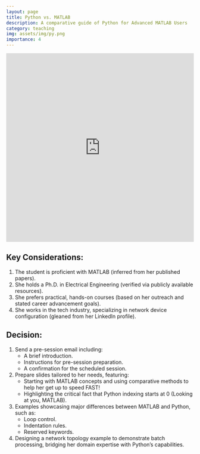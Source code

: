 ```yaml
---
layout: page
title: Python vs. MATLAB
description: A comparative guide of Python for Advanced MATLAB Users
category: teaching
img: assets/img/py.png
importance: 4
---
```


<div class="row justify-content-sm-center">
    <div style="display: flex; justify-content: center; align-items: center;">
    <iframe src="https://prezi.com/p/embed/yr6ebJxaYAvjhKahBKO3/" id="iframe_container" frameborder="0" webkitallowfullscreen="" mozallowfullscreen="" allowfullscreen="" allow="autoplay; fullscreen" height="506" width="900"></iframe>
  </div>
</div>

## Key Considerations:
1. The student is proficient with MATLAB (inferred from her published papers).
2.	She holds a Ph.D. in Electrical Engineering (verified via publicly available resources).
3.	She prefers practical, hands-on courses (based on her outreach and stated career advancement goals).
4.	She works in the tech industry, specializing in network device configuration (gleaned from her LinkedIn profile).

## Decision:
1. Send a pre-session email including:
   - A brief introduction.
   - Instructions for pre-session preparation.
   - A confirmation for the scheduled session.
2. Prepare slides tailored to her needs, featuring:
	- Starting with MATLAB concepts and using comparative methods to help her get up to speed FAST!
	- Highlighting the critical fact that Python indexing starts at 0 (Looking at you, MATLAB).
3. Examples showcasing major differences between MATLAB and Python, such as:
	- Loop control.
	- Indentation rules.
	- Reserved keywords.
4. Designing a network topology example to demonstrate batch processing, bridging her domain expertise with Python’s capabilities.

